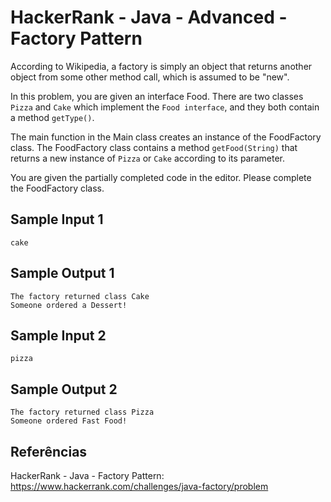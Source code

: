 # HackerRank - Java - Advanced - Factory Pattern

According to Wikipedia, a factory is simply an object that returns another object from some other method call, 
which is assumed to be "new".

In this problem, you are given an interface Food.
There are two classes `Pizza` and `Cake` which implement the `Food interface`, and they both contain a method `getType()`.

The main function in the Main class creates an instance of the FoodFactory class. 
The FoodFactory class contains a method `getFood(String)` that returns a new instance of `Pizza` or `Cake` 
according to its parameter.

You are given the partially completed code in the editor. 
Please complete the FoodFactory class.


## Sample Input 1
```cake```


## Sample Output 1
```
The factory returned class Cake
Someone ordered a Dessert!
```


## Sample Input 2
```
pizza
```


## Sample Output 2
```
The factory returned class Pizza
Someone ordered Fast Food!
```


## Referências
HackerRank - Java - Factory Pattern:
https://www.hackerrank.com/challenges/java-factory/problem